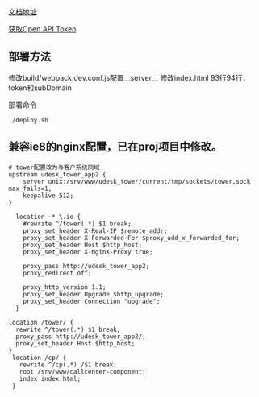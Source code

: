 [文档地址](http://www.udesk.cn/website/doc/thirdparty/callcomponent/)

[获取Open API Token](http://www.udesk.cn/website/doc/apiv2/intro/#token)

部署方法
-------
修改build/webpack.dev.conf.js配置__server__
修改index.html 93行94行，token和subDomain

部署命令
```
./deploy.sh
```


兼容ie8的nginx配置，已在proj项目中修改。
------
```
# tower配置改为与客户系统同域
upstream udesk_tower_app2 {
    server unix:/srv/www/udesk_tower/current/tmp/sockets/tower.sock max_fails=1;
    keepalive 512;
}

  location ~* \.io {
    #rewrite ^/tower(.*) $1 break;
    proxy_set_header X-Real-IP $remote_addr;
    proxy_set_header X-Forwarded-For $proxy_add_x_forwarded_for;
    proxy_set_header Host $http_host;
    proxy_set_header X-NginX-Proxy true;

    proxy_pass http://udesk_tower_app2;
    proxy_redirect off;

    proxy_http_version 1.1;
    proxy_set_header Upgrade $http_upgrade;
    proxy_set_header Connection "upgrade";
  }

location /tower/ {
  rewrite ^/tower(.*) $1 break;
  proxy_pass http://udesk_tower_app2/;
  proxy_set_header Host $http_host;
}
 location /cp/ {
   rewrite ^/cp(.*) /$1 break;
   root /srv/www/callcenter-component;
   index index.html;
 }
```


